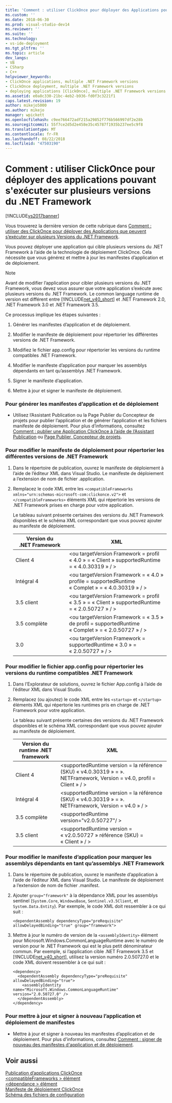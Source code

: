 ```yaml
---
title: 'Comment : utiliser ClickOnce pour déployer des Applications pouvant s’exécuter sur plusieurs Versions du .NET Framework | Microsoft Docs'
ms.custom: ''
ms.date: 2018-06-30
ms.prod: visual-studio-dev14
ms.reviewer: ''
ms.suite: ''
ms.technology:
- vs-ide-deployment
ms.tgt_pltfrm: ''
ms.topic: article
dev_langs:
- VB
- CSharp
- C++
helpviewer_keywords:
- ClickOnce applications, multiple .NET Framework versions
- ClickOnce deployment, multiple .NET Framework versions
- deploying applications [ClickOnce], multiple .NET Framework versions
ms.assetid: e0a8c330-21bc-4eb2-b936-fd0f3c3221f1
caps.latest.revision: 19
author: mikejo5000
ms.author: mikejo
manager: wpickett
ms.openlocfilehash: c9ee766472adf215a29852f776b566997df2e28b
ms.sourcegitcommit: 55f7ce2d5d2e458e35c45787f1935b237ee5c9f8
ms.translationtype: MT
ms.contentlocale: fr-FR
ms.lasthandoff: 08/22/2018
ms.locfileid: "47503190"
---
```

# <a name="how-to-use-clickonce-to-deploy-applications-that-can-run-on-multiple-versions-of-the-net-framework"></a>Comment : utiliser ClickOnce pour déployer des applications pouvant s'exécuter sur plusieurs versions du .NET Framework
[!INCLUDE[vs2017banner](../includes/vs2017banner.md)]

Vous trouverez la dernière version de cette rubrique dans [Comment : utiliser des ClickOnce pour déployer des Applications que peuvent s’exécuter sur plusieurs Versions du .NET Framework](https://docs.microsoft.com/visualstudio/deployment/how-to-use-clickonce-to-deploy-applications-that-can-run-on-multiple-versions-of-the-dotnet-framework).  
  
Vous pouvez déployer une application qui cible plusieurs versions du .NET Framework à l’aide de la technologie de déploiement ClickOnce. Cela nécessite que vous générez et mettre à jour les manifestes d’application et de déploiement.  
  
> [!NOTE]
>  Avant de modifier l’application pour cibler plusieurs versions du .NET Framework, vous devez vous assurer que votre application s’exécute avec plusieurs versions du .NET Framework. Le common language runtime de version est différent entre [!INCLUDE[net_v40_short](../includes/net-v40-short-md.md)] et .NET Framework 2.0, .NET Framework 3.0 et .NET Framework 3.5.  
  
 Ce processus implique les étapes suivantes :  
  
1.  Générer les manifestes d’application et de déploiement.  
  
2.  Modifier le manifeste de déploiement pour répertorier les différentes versions de .NET Framework.  
  
3.  Modifiez le fichier app.config pour répertorier les versions du runtime compatibles .NET Framework.  
  
4.  Modifier le manifeste d’application pour marquer les assemblys dépendants en tant qu’assemblys .NET Framework.  
  
5.  Signer le manifeste d’application.  
  
6.  Mettre à jour et signer le manifeste de déploiement.  
  
### <a name="to-generate-the-application-and-deployment-manifests"></a>Pour générer les manifestes d’application et de déploiement  
  
-   Utilisez l’Assistant Publication ou la Page Publier du Concepteur de projets pour publier l’application et de générer l’application et les fichiers manifeste de déploiement. Pour plus d’informations, consultez [Comment : publier une Application ClickOnce à l’aide de l’Assistant Publication](../deployment/how-to-publish-a-clickonce-application-using-the-publish-wizard.md) ou [Page Publier, Concepteur de projets](../ide/reference/publish-page-project-designer.md).  
  
### <a name="to-change-the-deployment-manifest-to-list-the-multiple-net-framework-versions"></a>Pour modifier le manifeste de déploiement pour répertorier les différentes versions de .NET Framework  
  
1.  Dans le répertoire de publication, ouvrez le manifeste de déploiement à l’aide de l’éditeur XML dans Visual Studio. Le manifeste de déploiement a l’extension de nom de fichier .application.  
  
2.  Remplacez le code XML entre les `<compatibleFrameworks xmlns="urn:schemas-microsoft-com:clickonce.v2">` et `</compatibleFrameworks>` éléments XML qui répertorie les versions de .NET Framework prises en charge pour votre application.  
  
     Le tableau suivant présente certaines des versions du .NET Framework disponibles et le schéma XML correspondant que vous pouvez ajouter au manifeste de déploiement.  
  
    |Version du .NET Framework|XML|  
    |----------------------------|---------|  
    |Client 4|\<ou targetVersion Framework = profil « 4.0 » = « Client » supportedRuntime = « 4.0.30319 » / >|  
    |Intégral 4|\<ou targetVersion Framework = « 4.0 » profile = supportedRuntime « Complet » = « 4.0.30319 » / >|  
    |3.5 client|\<ou targetVersion Framework = profil « 3.5 » = « Client » supportedRuntime = « 2.0.50727 » / >|  
    |3.5 complète|\<ou targetVersion Framework = « 3.5 » de profil = supportedRuntime « Complet » = « 2.0.50727 » / >|  
    |3.0|\<ou targetVersion Framework = supportedRuntime « 3.0 » = « 2.0.50727 » / >|  
  
### <a name="to-change-the-appconfig-file-to-list-the-compatible-net-framework-runtime-versions"></a>Pour modifier le fichier app.config pour répertorier les versions du runtime compatibles .NET Framework  
  
1.  Dans l’Explorateur de solutions, ouvrez le fichier App.config à l’aide de l’éditeur XML dans Visual Studio.  
  
2.  Remplacez (ou ajoutez) le code XML entre les `<startup>` et `</startup>` éléments XML qui répertorie les runtimes pris en charge de .NET Framework pour votre application.  
  
     Le tableau suivant présente certaines des versions du .NET Framework disponibles et le schéma XML correspondant que vous pouvez ajouter au manifeste de déploiement.  
  
    |Version du runtime .NET framework|XML|  
    |------------------------------------|---------|  
    |Client 4|\<supportedRuntime version = la référence (SKU) « v4.0.30319 » = ». NETFramework, Version = v4.0, profil = Client » / >|  
    |Intégral 4|\<supportedRuntime version = la référence (SKU) « v4.0.30319 » = ». NETFramework, Version = v4.0 » / >|  
    |3.5 complète|\<supportedRuntime version="v2.0.50727"/ >|  
    |3.5 client|\<supportedRuntime version = « v2.0.50727 » référence (SKU) = « Client » / >|  
  
### <a name="to-change-the-application-manifest-to-mark-dependent-assemblies-as-net-framework-assemblies"></a>Pour modifier le manifeste d’application pour marquer les assemblys dépendants en tant qu’assemblys .NET Framework  
  
1.  Dans le répertoire de publication, ouvrez le manifeste d’application à l’aide de l’éditeur XML dans Visual Studio. Le manifeste de déploiement a l’extension de nom de fichier .manifest.  
  
2.  Ajouter `group="framework"` à la dépendance XML pour les assemblys sentinel (`System.Core`, `WindowsBase`, `Sentinel.v3.5Client`, et `System.Data.Entity`). Par exemple, le code XML doit ressembler à ce qui suit :  
  
    ```  
    <dependentAssembly dependencyType="preRequisite" allowDelayedBinding="true" group="framework">  
    ```  
  
3.  Mettre à jour le numéro de version de la `<assemblyIdentity>` élément pour Microsoft.Windows.CommonLanguageRuntime avec le numéro de version pour le .NET Framework qui est le plus petit dénominateur commun. Par exemple, si l’application cible .NET Framework 3.5 et [!INCLUDE[net_v40_short](../includes/net-v40-short-md.md)], utilisez la version numéro 2.0.50727.0 et le code XML doivent ressembler à ce qui suit :  
  
    ```  
    <dependency>  
      <dependentAssembly dependencyType="preRequisite" allowDelayedBinding="true">  
        <assemblyIdentity name="Microsoft.Windows.CommonLanguageRuntime" version="2.0.50727.0" />  
      </dependentAssembly>  
    </dependency>  
    ```  
  
### <a name="to-update-and-re-sign-the-application-and-deployment-manifests"></a>Pour mettre à jour et signer à nouveau l’application et déploiement de manifestes  
  
-   Mettre à jour et signer à nouveau les manifestes d’application et de déploiement. Pour plus d'informations, consultez [Comment : signer de nouveau des manifestes d'application et de déploiement](../deployment/how-to-re-sign-application-and-deployment-manifests.md).  
  
## <a name="see-also"></a>Voir aussi  
 [Publication d’applications ClickOnce](../deployment/publishing-clickonce-applications.md)   
 [\<compatibleFrameworks > élément](../deployment/compatibleframeworks-element-clickonce-deployment.md)   
 [\<dépendance > élément](../deployment/dependency-element-clickonce-application.md)   
 [Manifeste de déploiement ClickOnce](../deployment/clickonce-deployment-manifest.md)   
 [Schéma des fichiers de configuration](http://msdn.microsoft.com/library/69003d39-dc8a-460c-a6be-e6d93e690b38)



